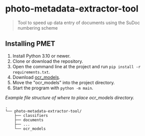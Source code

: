 # photo-metadata-extractor-tool
> Tool to speed up data entry of documents using the SuDoc numbering scheme

## Installing PMET

1. Install Python 3.10 or newer.
2. Clone or download the repository.
3. Open the command line at the project and run `pip install -r requirements.txt`.
4. Download [ocr_models](https://drive.google.com/drive/folders/1aVnQa8RhbWujhjkp-LcivGucdrFSTn4b?usp=sharing).
5. Move the "ocr_models" into the project directory.
6. Start the program with `python -m main`.

*Example file structure of where to place ocr_models directory.*

```
.
└── photo-metadata-extractor-tool/
    ├── classifiers
    ├── documents
    ├── ...
    └── ocr_models
```


